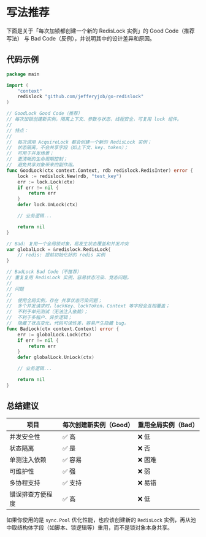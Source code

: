 # 写法推荐
下面是关于「每次加锁都创建一个新的 RedisLock 实例」的 Good Code（推荐写法） 与 Bad Code（反例），并说明其中的设计差异和原因。

## 代码示例
```go
package main

import (
	"context"
	redislock "github.com/jefferyjob/go-redislock"
)

// GoodLock Good Code（推荐）
// 每次加锁创建新实例，隔离上下文、参数与状态，线程安全，可复用 lock 组件。
//
// 特点：
//
//	每次调用 AcquireLock 都会创建一个新的 RedisLock 实例；
//	状态隔离，不会共享字段（如上下文、key、token）；
//	可用于并发场景；
//	更清晰的生命周期控制；
//	避免共享对象带来的副作用。
func GoodLock(ctx context.Context, rdb redislock.RedisInter) error {
	lock := redislock.New(rdb, "test_key")
	err := lock.Lock(ctx)
	if err != nil {
		return err
	}
	defer lock.UnLock(ctx)

	// 业务逻辑...

	return nil
}

// Bad: 复用一个全局锁对象，易发生状态覆盖和并发冲突
var globalLock = &redislock.RedisLock{
	// redis: 提前初始化好的 redis 实例
}

// BadLock Bad Code（不推荐）
// 重复复用 RedisLock 实例，容易状态污染、竞态问题。
//
// 问题
//
//	使用全局实例，存在 共享状态污染问题；
//	多个并发请求时，lockKey、lockToken、Context 等字段会互相覆盖；
//	不利于单元测试（无法注入依赖）；
//	不利于多租户、异步逻辑；
//	隐藏了状态变化，代码可读性差，容易产生隐藏 bug。
func BadLock(ctx context.Context) error {
	err := globalLock.Lock(ctx)
	if err != nil {
		return err
	}
	defer globalLock.UnLock(ctx)

	// 业务逻辑...

	return nil
}
```


## 总结建议
| 项目       | 每次创建新实例（Good） | 重用全局实例（Bad） |
| -------- | ------------- | ----------- |
| 并发安全性    | ✅ 高           | ❌ 低         |
| 状态隔离     | ✅ 是           | ❌ 否         |
| 单测注入依赖   | ✅ 容易          | ❌ 困难        |
| 可维护性     | ✅ 强           | ❌ 弱         |
| 多协程支持    | ✅ 支持          | ❌ 易错        |
| 错误排查方便程度 | ✅ 高           | ❌ 低         |

如果你使用的是 `sync.Pool` 优化性能，也应该创建新的 `RedisLock` 实例，再从池中取结构体字段（如脚本、锁逻辑等）重用，而不是锁对象本身共享。


